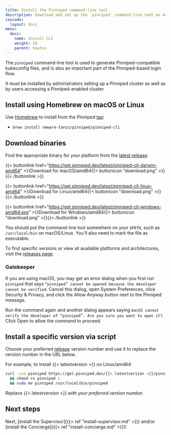 ```yaml
---
title: Install the Pinniped command-line tool
description: Download and set up the `pinniped` command-line tool on macOS, Linux, or Windows clients.
cascade:
  layout: docs
menu:
  docs:
    name: Install CLI
    weight: 10
    parent: howtos
---
```

The `pinniped` command-line tool is used to generate Pinniped-compatible kubeconfig files, and is also an important part of the Pinniped-based login flow.

It must be installed by administrators setting up a Pinniped cluster as well as by users accessing a Pinniped-enabled cluster.

## Install using Homebrew on macOS or Linux

Use [Homebrew](https://brew.sh/) to install from the Pinniped [tap](https://github.com/vmware-tanzu/homebrew-pinniped):

- `brew install vmware-tanzu/pinniped/pinniped-cli`

## Download binaries

Find the appropriate binary for your platform from the [latest release](https://github.com/vmware-tanzu/pinniped/releases/latest):

{{< buttonlink href="https://get.pinniped.dev/latest/pinniped-cli-darwin-amd64" >}}Download for macOS/amd64{{< buttonicon "download.png" >}}{{< /buttonlink >}}

{{< buttonlink href="https://get.pinniped.dev/latest/pinniped-cli-linux-amd64" >}}Download for Linux/amd64{{< buttonicon "download.png" >}}{{< /buttonlink >}}

{{< buttonlink href="https://get.pinniped.dev/latest/pinniped-cli-windows-amd64.exe" >}}Download for Windows/amd64{{< buttonicon "download.png" >}}{{< /buttonlink >}}

You should put the command-line tool somewhere on your `$PATH`, such as `/usr/local/bin` on macOS/Linux.
You'll also need to mark the file as executable.

To find specific versions or view all available platforms and architectures, visit the [releases page](https://github.com/vmware-tanzu/pinniped/releases/).

### Gatekeeper

If you are using macOS, you may get an error dialog when you first run `pinniped` that says `“pinniped” cannot be opened because the developer cannot be verified`.
Cancel this dialog, open System Preferences, click Security & Privacy, and click the Allow Anyway button next to the Pinniped message.

Run the command again and another dialog appears saying `macOS cannot verify the developer of “pinniped”. Are you sure you want to open it?`.
Click Open to allow the command to proceed.

## Install a specific version via script

Choose your preferred [release](https://github.com/vmware-tanzu/pinniped/releases) version number and use it to replace the version number in the URL below.

For example, to install {{< latestversion >}} on Linux/amd64:

```sh
curl -Lso pinniped https://get.pinniped.dev/{{< latestversion >}}/pinniped-cli-linux-amd64 \
  && chmod +x pinniped \
  && sudo mv pinniped /usr/local/bin/pinniped
```

*Replace {{< latestversion >}} with your preferred version number.*

## Next steps

Next, [install the Supervisor]({{< ref "install-supervisor.md" >}}) and/or [install the Concierge]({{< ref "install-concierge.md" >}})!
